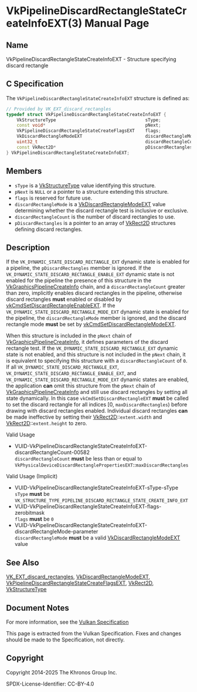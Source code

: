 # VkPipelineDiscardRectangleStateCreateInfoEXT(3) Manual Page

## Name

VkPipelineDiscardRectangleStateCreateInfoEXT - Structure specifying discard rectangle



## [](#_c_specification)C Specification

The `VkPipelineDiscardRectangleStateCreateInfoEXT` structure is defined as:

```c++
// Provided by VK_EXT_discard_rectangles
typedef struct VkPipelineDiscardRectangleStateCreateInfoEXT {
    VkStructureType                                  sType;
    const void*                                      pNext;
    VkPipelineDiscardRectangleStateCreateFlagsEXT    flags;
    VkDiscardRectangleModeEXT                        discardRectangleMode;
    uint32_t                                         discardRectangleCount;
    const VkRect2D*                                  pDiscardRectangles;
} VkPipelineDiscardRectangleStateCreateInfoEXT;
```

## [](#_members)Members

- `sType` is a [VkStructureType](https://registry.khronos.org/vulkan/specs/latest/man/html/VkStructureType.html) value identifying this structure.
- `pNext` is `NULL` or a pointer to a structure extending this structure.
- `flags` is reserved for future use.
- `discardRectangleMode` is a [VkDiscardRectangleModeEXT](https://registry.khronos.org/vulkan/specs/latest/man/html/VkDiscardRectangleModeEXT.html) value determining whether the discard rectangle test is inclusive or exclusive.
- `discardRectangleCount` is the number of discard rectangles to use.
- `pDiscardRectangles` is a pointer to an array of [VkRect2D](https://registry.khronos.org/vulkan/specs/latest/man/html/VkRect2D.html) structures defining discard rectangles.

## [](#_description)Description

If the `VK_DYNAMIC_STATE_DISCARD_RECTANGLE_EXT` dynamic state is enabled for a pipeline, the `pDiscardRectangles` member is ignored. If the `VK_DYNAMIC_STATE_DISCARD_RECTANGLE_ENABLE_EXT` dynamic state is not enabled for the pipeline the presence of this structure in the [VkGraphicsPipelineCreateInfo](https://registry.khronos.org/vulkan/specs/latest/man/html/VkGraphicsPipelineCreateInfo.html) chain, and a `discardRectangleCount` greater than zero, implicitly enables discard rectangles in the pipeline, otherwise discard rectangles **must** enabled or disabled by [vkCmdSetDiscardRectangleEnableEXT](https://registry.khronos.org/vulkan/specs/latest/man/html/vkCmdSetDiscardRectangleEnableEXT.html). If the `VK_DYNAMIC_STATE_DISCARD_RECTANGLE_MODE_EXT` dynamic state is enabled for the pipeline, the `discardRectangleMode` member is ignored, and the discard rectangle mode **must** be set by [vkCmdSetDiscardRectangleModeEXT](https://registry.khronos.org/vulkan/specs/latest/man/html/vkCmdSetDiscardRectangleModeEXT.html).

When this structure is included in the `pNext` chain of [VkGraphicsPipelineCreateInfo](https://registry.khronos.org/vulkan/specs/latest/man/html/VkGraphicsPipelineCreateInfo.html), it defines parameters of the discard rectangle test. If the `VK_DYNAMIC_STATE_DISCARD_RECTANGLE_EXT` dynamic state is not enabled, and this structure is not included in the `pNext` chain, it is equivalent to specifying this structure with a `discardRectangleCount` of `0`. If all `VK_DYNAMIC_STATE_DISCARD_RECTANGLE_EXT`, `VK_DYNAMIC_STATE_DISCARD_RECTANGLE_ENABLE_EXT`, and `VK_DYNAMIC_STATE_DISCARD_RECTANGLE_MODE_EXT` dynamic states are enabled, the application **can** omit this structure from the `pNext` chain of [VkGraphicsPipelineCreateInfo](https://registry.khronos.org/vulkan/specs/latest/man/html/VkGraphicsPipelineCreateInfo.html) and still use discard rectangles by setting all state dynamically. In this case `vkCmdSetDiscardRectangleEXT` **must** be called to set the discard rectangle for all indices \[0, `maxDiscardRectangles`) before drawing with discard rectangles enabled. Individual discard rectangles **can** be made ineffective by setting their [VkRect2D](https://registry.khronos.org/vulkan/specs/latest/man/html/VkRect2D.html)::`extent.width` and [VkRect2D](https://registry.khronos.org/vulkan/specs/latest/man/html/VkRect2D.html)::`extent.height` to zero.

Valid Usage

- [](#VUID-VkPipelineDiscardRectangleStateCreateInfoEXT-discardRectangleCount-00582)VUID-VkPipelineDiscardRectangleStateCreateInfoEXT-discardRectangleCount-00582  
  `discardRectangleCount` **must** be less than or equal to `VkPhysicalDeviceDiscardRectanglePropertiesEXT`::`maxDiscardRectangles`

Valid Usage (Implicit)

- [](#VUID-VkPipelineDiscardRectangleStateCreateInfoEXT-sType-sType)VUID-VkPipelineDiscardRectangleStateCreateInfoEXT-sType-sType  
  `sType` **must** be `VK_STRUCTURE_TYPE_PIPELINE_DISCARD_RECTANGLE_STATE_CREATE_INFO_EXT`
- [](#VUID-VkPipelineDiscardRectangleStateCreateInfoEXT-flags-zerobitmask)VUID-VkPipelineDiscardRectangleStateCreateInfoEXT-flags-zerobitmask  
  `flags` **must** be `0`
- [](#VUID-VkPipelineDiscardRectangleStateCreateInfoEXT-discardRectangleMode-parameter)VUID-VkPipelineDiscardRectangleStateCreateInfoEXT-discardRectangleMode-parameter  
  `discardRectangleMode` **must** be a valid [VkDiscardRectangleModeEXT](https://registry.khronos.org/vulkan/specs/latest/man/html/VkDiscardRectangleModeEXT.html) value

## [](#_see_also)See Also

[VK\_EXT\_discard\_rectangles](https://registry.khronos.org/vulkan/specs/latest/man/html/VK_EXT_discard_rectangles.html), [VkDiscardRectangleModeEXT](https://registry.khronos.org/vulkan/specs/latest/man/html/VkDiscardRectangleModeEXT.html), [VkPipelineDiscardRectangleStateCreateFlagsEXT](https://registry.khronos.org/vulkan/specs/latest/man/html/VkPipelineDiscardRectangleStateCreateFlagsEXT.html), [VkRect2D](https://registry.khronos.org/vulkan/specs/latest/man/html/VkRect2D.html), [VkStructureType](https://registry.khronos.org/vulkan/specs/latest/man/html/VkStructureType.html)

## [](#_document_notes)Document Notes

For more information, see the [Vulkan Specification](https://registry.khronos.org/vulkan/specs/latest/html/vkspec.html#VkPipelineDiscardRectangleStateCreateInfoEXT)

This page is extracted from the Vulkan Specification. Fixes and changes should be made to the Specification, not directly.

## [](#_copyright)Copyright

Copyright 2014-2025 The Khronos Group Inc.

SPDX-License-Identifier: CC-BY-4.0